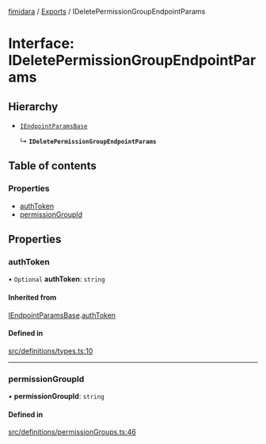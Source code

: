 [fimidara](../README.md) / [Exports](../modules.md) / IDeletePermissionGroupEndpointParams

# Interface: IDeletePermissionGroupEndpointParams

## Hierarchy

- [`IEndpointParamsBase`](IEndpointParamsBase.md)

  ↳ **`IDeletePermissionGroupEndpointParams`**

## Table of contents

### Properties

- [authToken](IDeletePermissionGroupEndpointParams.md#authtoken)
- [permissionGroupId](IDeletePermissionGroupEndpointParams.md#permissiongroupid)

## Properties

### authToken

• `Optional` **authToken**: `string`

#### Inherited from

[IEndpointParamsBase](IEndpointParamsBase.md).[authToken](IEndpointParamsBase.md#authtoken)

#### Defined in

[src/definitions/types.ts:10](https://github.com/softkave/files-js/blob/353a07f/src/definitions/types.ts#L10)

___

### permissionGroupId

• **permissionGroupId**: `string`

#### Defined in

[src/definitions/permissionGroups.ts:46](https://github.com/softkave/files-js/blob/353a07f/src/definitions/permissionGroups.ts#L46)

